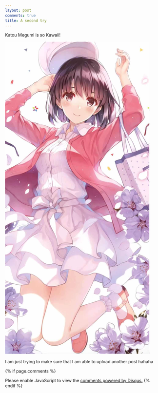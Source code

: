 ```yaml
---
layout: post
comments: true
title: A second try
---
```


Katou Megumi is so Kawaii! 

![megumi](https://raw.githubusercontent.com/CharlieDn/CharlieDn.github.io/master/images/megumi.jpg)

I am just trying to make sure that I am able to upload another post hahaha





{% if page.comments %}
<div id="disqus_thread"></div>
<script>
    /**
    *  RECOMMENDED CONFIGURATION VARIABLES: EDIT AND UNCOMMENT THE SECTION BELOW TO INSERT DYNAMIC VALUES FROM YOUR PLATFORM OR CMS.
    *  LEARN WHY DEFINING THESE VARIABLES IS IMPORTANT: https://disqus.com/admin/universalcode/#configuration-variables    */
    /*
    var disqus_config = function () {
    this.page.url = https://charliedn.github.io/a-second-try/;  // Replace PAGE_URL with your page's canonical URL variable
    this.page.identifier = CharlieDn; // Replace PAGE_IDENTIFIER with your page's unique identifier variable
    };
    */
    (function() { // DON'T EDIT BELOW THIS LINE
    var d = document, s = d.createElement('script');
    s.src = 'https://charliedn.disqus.com/embed.js';
    s.setAttribute('data-timestamp', +new Date());
    (d.head || d.body).appendChild(s);
    })();
</script>
<noscript>Please enable JavaScript to view the <a href="https://disqus.com/?ref_noscript">comments powered by Disqus.</a></noscript>
{% endif %}
